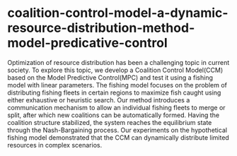 # coalition-control-model-a-dynamic-resource-distribution-method-model-predicative-control
Optimization of resource distribution has been a challenging topic in current society. To explore this topic, we develop a Coalition Control Model(CCM) based on the Model Predictive Control(MPC) and test it using a fishing model with linear parameters. The fishing model focuses on the problem of distributing fishing fleets in certain regions to maximize fish caught using either exhaustive or heuristic search. Our method introduces a communication mechanism to allow an individual fishing fleets to merge or split, after which new coalitions can be automatically formed. Having the coalition structure stabilized, the system reaches the equilibrium state through the Nash-Bargaining process. Our experiments on the hypothetical fishing model demonstrated that the CCM can dynamically distribute limited resources in complex scenarios.
